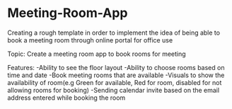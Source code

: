 # Meeting-Room-App
Creating a rough template in order to implement the idea of being able to book a meeting room through online portal for office use

Topic:
Create a meeting room app to book rooms for meeting

Features: 
-Ability to see the floor layout
-Ability to choose rooms based on time and date 
-Book meeting rooms that are available
-Visuals to show the availability of room(e.g Green for available, Red for room, disabled for not allowing rooms for booking)
-Sending calendar invite based on the email address entered while booking the room




